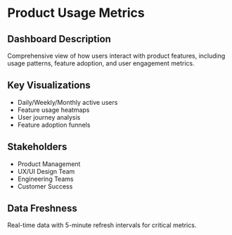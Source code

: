 # Product Usage Metrics

## Dashboard Description
Comprehensive view of how users interact with product features, including usage patterns, feature adoption, and user engagement metrics.

## Key Visualizations
- Daily/Weekly/Monthly active users
- Feature usage heatmaps
- User journey analysis
- Feature adoption funnels

## Stakeholders
- Product Management
- UX/UI Design Team
- Engineering Teams
- Customer Success

## Data Freshness
Real-time data with 5-minute refresh intervals for critical metrics.
